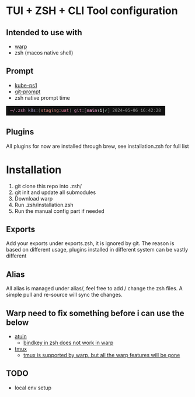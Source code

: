 # TUI + ZSH + CLI Tool configuration

## Intended to use with
- [warp](https://www.warp.dev/)
- zsh (macos native shell)

## Prompt 
- [kube-ps1](https://github.com/jonmosco/kube-ps1)
- [git-prompt](https://github.com/woefe/git-prompt)
- zsh native prompt time

![prompt](prompt/prompt_example.png)

## Plugins
All plugins for now are installed through brew, see installation.zsh for full list

# Installation
1. git clone this repo into .zsh/
2. git init and update all submodules
3. Download warp
4. Run .zsh/installation.zsh
5. Run the manual config part if needed

## Exports
Add your exports under exports.zsh, it is ignored by git. The reason is based on different usage, plugins installed in different system can be vastly different

## Alias
All alias is managed under alias/, feel free to add / change the zsh files. A simple pull and re-source will sync the changes.

## Warp need to fix something before i can use the below
- [atuin](https://docs.atuin.sh/)
  - [bindkey in zsh does not work in warp](https://github.com/warpdotdev/Warp/issues/537)
- [tmux](https://github.com/tmux/tmux/wiki/Getting-Started)
  - [tmux is supported by warp, but all the warp features will be gone](https://github.com/warpdotdev/Warp/discussions/501)

## TODO
- local env setup
